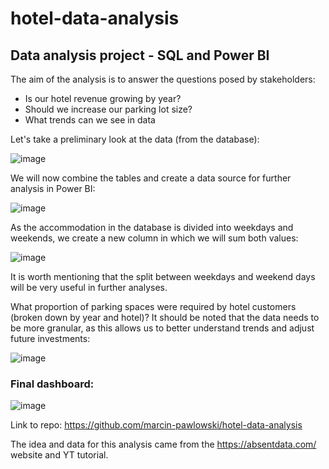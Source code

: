 # hotel-data-analysis
## Data analysis project - SQL and Power BI

The aim of the analysis is to answer the questions posed by stakeholders:

- Is our hotel revenue growing by year?
- Should we increase our parking lot size?
- What trends can we see in data


Let's take a preliminary look at the data (from the database):

![image](https://user-images.githubusercontent.com/33282870/222798075-c883012e-6815-49f4-a243-10d3ac844a85.png)

We will now combine the tables and create a data source for further analysis in Power BI:

![image](https://user-images.githubusercontent.com/33282870/222798334-8804444f-afc1-4ab0-a146-bbd86682e8d0.png)

As the accommodation in the database is divided into weekdays and weekends, we create a new column in which we will sum both values:

![image](https://user-images.githubusercontent.com/33282870/222798706-ed11d7ca-e58c-4c86-b699-8de9e0597bf8.png)

It is worth mentioning that the split between weekdays and weekend days will be very useful in further analyses.

What proportion of parking spaces were required by hotel customers (broken down by year and hotel)? It should be noted that the data needs to be more granular, as this allows us to better understand trends and adjust future investments:

![image](https://user-images.githubusercontent.com/33282870/222800047-f1897d31-6530-44e4-af47-17eb2a5bf849.png)


### Final dashboard:

![image](https://user-images.githubusercontent.com/33282870/222797442-62d50868-21a0-41a8-aff6-793711b902b8.png)

Link to repo: https://github.com/marcin-pawlowski/hotel-data-analysis 

The idea and data for this analysis came from the https://absentdata.com/ website and YT tutorial.
